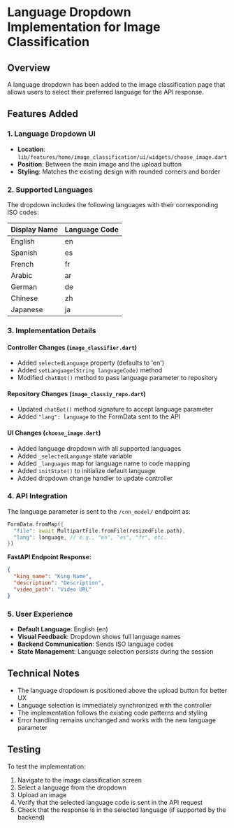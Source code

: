 # Language Dropdown Implementation for Image Classification

## Overview
A language dropdown has been added to the image classification page that allows users to select their preferred language for the API response.

## Features Added

### 1. Language Dropdown UI
- **Location**: `lib/features/home/image_classification/ui/widgets/choose_image.dart`
- **Position**: Between the main image and the upload button
- **Styling**: Matches the existing design with rounded corners and border

### 2. Supported Languages
The dropdown includes the following languages with their corresponding ISO codes:

| Display Name | Language Code |
|--------------|---------------|
| English      | en            |
| Spanish      | es            |
| French       | fr            |
| Arabic       | ar            |
| German       | de            |
| Chinese      | zh            |
| Japanese     | ja            |

### 3. Implementation Details

#### Controller Changes (`image_classifier.dart`)
- Added `selectedLanguage` property (defaults to 'en')
- Added `setLanguage(String languageCode)` method
- Modified `chatBot()` method to pass language parameter to repository

#### Repository Changes (`image_classiy_repo.dart`)
- Updated `chatBot()` method signature to accept language parameter
- Added `"lang": language` to the FormData sent to the API

#### UI Changes (`choose_image.dart`)
- Added language dropdown with all supported languages
- Added `_selectedLanguage` state variable
- Added `_languages` map for language name to code mapping
- Added `initState()` to initialize default language
- Added dropdown change handler to update controller

### 4. API Integration
The language parameter is sent to the `/cnn_model/` endpoint as:
```dart
FormData.fromMap({
  "file": await MultipartFile.fromFile(resizedFile.path),
  "lang": language, // e.g., "en", "es", "fr", etc.
})
```

**FastAPI Endpoint Response:**
```json
{
  "king_name": "King Name",
  "description": "Description",
  "video_path": "Video URL"
}
```

### 5. User Experience
- **Default Language**: English (en)
- **Visual Feedback**: Dropdown shows full language names
- **Backend Communication**: Sends ISO language codes
- **State Management**: Language selection persists during the session

## Technical Notes
- The language dropdown is positioned above the upload button for better UX
- Language selection is immediately synchronized with the controller
- The implementation follows the existing code patterns and styling
- Error handling remains unchanged and works with the new language parameter

## Testing
To test the implementation:
1. Navigate to the image classification screen
2. Select a language from the dropdown
3. Upload an image
4. Verify that the selected language code is sent in the API request
5. Check that the response is in the selected language (if supported by the backend) 